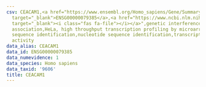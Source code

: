 ```yaml
---
csv: CEACAM1,<a href="https://www.ensembl.org/Homo_sapiens/Gene/Summary?db=core;g=ENSG00000079385"
  target="_blank">ENSG00000079385</a>,<a href="https://www.ncbi.nlm.nih.gov/pubmed/17216044"
  target="_blank"><i class="fas fa-file"></i></a>",genetic interference,functional
  association,HeLa, high throughput transcription profiling by microarray,nucleotide
  sequence identification,nucleotide sequence identification,transcriptional regulation,up-regulates
  activity
data_alias: CEACAM1
data_id: ENSG00000079385
data_numevidence: 1
data_species: Homo sapiens
data_taxid: '9606'
title: CEACAM1
---
```

